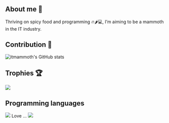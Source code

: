 ## About me 🐘

Thriving on spicy food and programming 🔥🌶️💻, I’m aiming to be a mammoth in the IT industry.

## Contribution 🦾

![itmammoth's GitHub stats](https://github-readme-stats.vercel.app/api?username=itmammoth&show_icons=true&count_private=true&theme=transparent)

## Trophies 🏆

<img src="https://github-profile-trophy.vercel.app/?username=itmammoth&theme=nord&no-bg=true" />

## Programming languages

<img src="https://github-readme-stats.vercel.app/api/top-langs?username=itmammoth&show_icons=true&layout=compact&theme=transparent" />
Love ... <img src="https://skillicons.dev/icons?i=ruby,python,js,typescript,java,html,css" />

<!--
**itmammoth/itmammoth** is a ✨ _special_ ✨ repository because its `README.md` (this file) appears on your GitHub profile.

Here are some ideas to get you started:

- 🔭 I’m currently working on ...
- 🌱 I’m currently learning ...
- 👯 I’m looking to collaborate on ...
- 🤔 I’m looking for help with ...
- 💬 Ask me about ...
- 📫 How to reach me: ...
- 😄 Pronouns: ...
- ⚡ Fun fact: ...
-->
